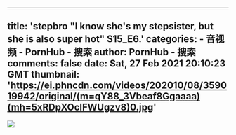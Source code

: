 
---
title: 'stepbro "I know she's my stepsister, but she is also super hot" S15_E6.'
categories: 
    - 音视频
    - PornHub - 搜索
author: PornHub - 搜索
comments: false
date: Sat, 27 Feb 2021 20:10:23 GMT
thumbnail: 'https://ei.phncdn.com/videos/202010/08/359019942/original/(m=qY88_3Vbeaf8Ggaaaa)(mh=5xRDpXOcIFWUgzv8)0.jpg'
---

<div>   
<img src="https://ei.phncdn.com/videos/202010/08/359019942/original/(m=qY88_3Vbeaf8Ggaaaa)(mh=5xRDpXOcIFWUgzv8)0.jpg" referrerpolicy="no-referrer">  
</div>
            